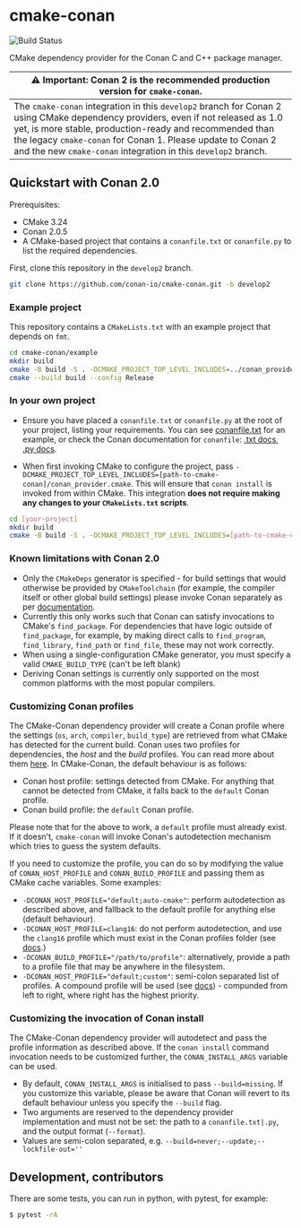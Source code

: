 # cmake-conan

![Build Status](https://github.com/conan-io/cmake-conan/actions/workflows/cmake_conan.yml/badge.svg?branch=develop2)

CMake dependency provider for the Conan C and C++ package manager.


| ⚠️ Important: Conan 2 is the recommended production version for ``cmake-conan``.  | 
|------------------------------------------|
| The ``cmake-conan`` integration in this ``develop2`` branch for Conan 2 using CMake dependency providers, even if not released as 1.0 yet, is more stable, production-ready and recommended than the legacy ``cmake-conan`` for Conan 1. Please update to Conan 2 and the new ``cmake-conan`` integration in this ``develop2`` branch. |


## Quickstart with Conan 2.0

Prerequisites:
* CMake 3.24
* Conan 2.0.5
* A CMake-based project that contains a `conanfile.txt` or `conanfile.py` to list the required dependencies.

First, clone this repository in the `develop2` branch.

```bash
git clone https://github.com/conan-io/cmake-conan.git -b develop2
```

### Example project

This repository contains a `CMakeLists.txt` with an example project that depends on `fmt`. 

```bash
cd cmake-conan/example
mkdir build
cmake -B build -S . -DCMAKE_PROJECT_TOP_LEVEL_INCLUDES=../conan_provider.cmake -DCMAKE_BUILD_TYPE=Release
cmake --build build --config Release
```

### In your own project

* Ensure you have placed a `conanfile.txt` or `conanfile.py` at the root of your project, listing your requirements. You can see [conanfile.txt](example/conanfile.txt) for an example, or check the Conan documentation for `conanfile`: [.txt docs](https://docs.conan.io/2/reference/conanfile_txt.html), [.py docs](https://docs.conan.io/2/reference/conanfile/attributes.html#requirements).

* When first invoking CMake to configure the project, pass `-DCMAKE_PROJECT_TOP_LEVEL_INCLUDES=[path-to-cmake-conan]/conan_provider.cmake`. This will ensure that `conan install` is invoked from within CMake. This integration **does not require making any changes to your `CMakeLists.txt` scripts**. 

```bash
cd [your-project]
mkdir build
cmake -B build -S . -DCMAKE_PROJECT_TOP_LEVEL_INCLUDES=[path-to-cmake-conan]/conan_provider.cmake -DCMAKE_BUILD_TYPE=Release
```

### Known limitations with Conan 2.0

* Only the `CMakeDeps` generator is specified - for build settings that would otherwise be provided by `CMakeToolchain` (for example, the compiler itself or other global build settings) please invoke Conan separately as per [documentation](https://docs.conan.io/2/tutorial/consuming_packages/build_simple_cmake_project.html).
* Currently this only works such that Conan can satisfy invocations to CMake's `find_package`. For dependencies that have logic outside of `find_package`, for example, by making direct calls to `find_program`, `find_library`, `find_path` or `find_file`, these may not work correctly.
* When using a single-configuration CMake generator, you must specify a valid `CMAKE_BUILD_TYPE` (can't be left blank)
* Deriving Conan settings is currently only supported on the most common platforms with the most popular compilers.

### Customizing Conan profiles
The CMake-Conan dependency provider will create a Conan profile where the settings (`os`, `arch`, `compiler`, `build_type`) are retrieved from what CMake has detected for the current build. Conan uses two profiles for dependencies, the _host_ and the _build_ profiles. You can read more about them [here](https://docs.conan.io/2.0/tutorial/consuming_packages/cross_building_with_conan.html?highlight=build%20profile#conan-two-profiles-model-build-and-host-profiles). In CMake-Conan, the default behaviour is as follows:

* Conan host profile: settings detected from CMake. For anything that cannot be detected from CMake, it falls back to the `default` Conan profile.
* Conan build profile: the `default` Conan profile.

Please note that for the above to work, a `default` profile must already exist. If it doesn't, `cmake-conan` will invoke Conan's autodetection mechanism which tries to guess the system defaults.

If you need to customize the profile, you can do so by modifying the value of `CONAN_HOST_PROFILE` and `CONAN_BUILD_PROFILE` and passing them as CMake cache variables. Some examples:

* `-DCONAN_HOST_PROFILE="default;auto-cmake"`: perform autodetection as described above, and fallback to the default profile for anything else (default behaviour).
* `-DCONAN_HOST_PROFILE=clang16`: do not perform autodetection, and use the `clang16` profile which must exist in the Conan profiles folder (see [docs](https://docs.conan.io/2.0/reference/commands/profile.html?highlight=profiles%20folder#conan-profile-list).)
* `-DCONAN_BUILD_PROFILE="/path/to/profile"`: alternatively, provide a path to a profile file that may be anywhere in the filesystem.
* `-DCONAN_HOST_PROFILE="default;custom"`: semi-colon separated list of profiles. A compound profile will be used (see [docs](https://docs.conan.io/2.0/reference/commands/install.html#profiles-settings-options-conf)) - compunded from left to right, where right has the highest priority.

### Customizing the invocation of Conan install
The CMake-Conan dependency provider will autodetect and pass the profile information as described above. If the `conan install` command invocation needs to be customized further, the `CONAN_INSTALL_ARGS` variable can be used. 
* By default, `CONAN_INSTALL_ARGS` is initialised to pass `--build=missing`. If you customize this variable, please be aware that Conan will revert to its default behaviour unless you specify the `--build` flag.
* Two arguments are reserved to the dependency provider implementation and must not be set: the path to a `conanfile.txt|.py`, and the output format (`--format`).
* Values are semi-colon separated, e.g. `--build=never;--update;--lockfile-out=''`


## Development, contributors

There are some tests, you can run in python, with pytest, for example:

```bash
$ pytest -rA
```
